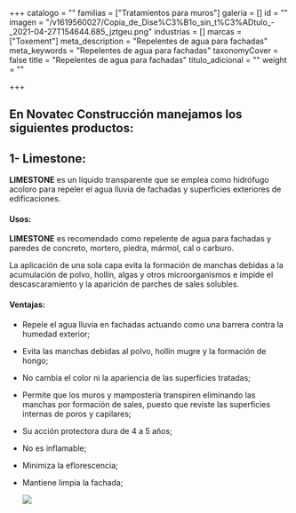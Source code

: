 +++
catalogo = ""
familias = ["Tratamientos para muros"]
galeria = []
id = ""
imagen = "/v1619560027/Copia_de_Dise%C3%B1o_sin_t%C3%ADtulo_-_2021-04-27T154644.685_jztgeu.png"
industrias = []
marcas = ["Toxement"]
meta_description = "Repelentes de agua para fachadas"
meta_keywords = "Repelentes de agua para fachadas"
taxonomyCover = false
title = "Repelentes de agua para fachadas"
titulo_adicional = ""
weight = ""

+++
## En Novatec Construcción manejamos los siguientes productos:

## **1- Limestone:**

**LIMESTONE** es un líquido transparente que se emplea como hidrófugo acoloro para repeler el agua lluvia de fachadas y superficies exteriores de edificaciones.

#### **Usos:**

**LIMESTONE** es recomendado como repelente de agua para fachadas y paredes de concreto, mortero, piedra, mármol, cal o carburo.

La aplicación de una sola capa evita la formación de manchas debidas a la acumulación de polvo, hollín, algas y otros microorganismos e impide el descascaramiento y la aparición de parches de sales solubles.

#### **Ventajas:**

* Repele el agua lluvia en fachadas actuando como una barrera contra la humedad exterior;
* Evita las manchas debidas al polvo, hollín mugre y la formación de hongo;
* No cambia el color ni la apariencia de las superficies tratadas;
* Permite que los muros y mampostería transpiren eliminando las manchas por formación de sales, puesto que reviste las superficies internas de poros y capilares;
* Su acción protectora dura de 4 a 5 años;
* No es inflamable;
* Minimiza la eflorescencia;
* Mantiene limpia la fachada;

  ![](https://res.cloudinary.com/drnun7bay/image/upload/v1619559799/WhatsApp_Image_2021-04-27_at_15.41.32_uehr9h.png)